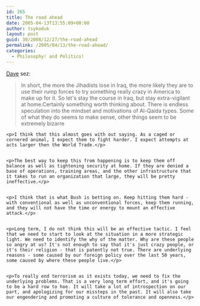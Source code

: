 ```yaml
---
id: 265
title: The road ahead
date: 2005-04-13T13:55:09+00:00
author: tsykoduk
layout: post
guid: 30/2008/12/27/the-road-ahead
permalink: /2005/04/13/the-road-ahead/
categories:
  - Philosophy! and Politics!
---
```

<p><a href="http://davejustus.blogspot.com/2005/04/calm-before-storm.html">Dave</a> sez:</p>


<blockquote>In short, the more the Jihadists lose in Iraq, the more likely they are to use their rump forces to try something really crazy in America to make up for it. So let's stay the course in Iraq, but stay extra-vigilant at home.Certainly something worth thinking about. There is endless speculation into the mindset and motivations of Al-Qaida types. Some of what they do seems to make sense, other things seem to be extremely bizarre</blockquote>

	<p>I think that this almost goes with out saying. As a caged or cornered animal, I expect them to fight harder. I expect attempts at acts larger then the World Trade.</p>


	<p>The best way to keep this from happening is to keep them off balance as well as tightening security at home. If they are denied a base of operations, training areas, and the other infrastructure that it takes to run an organization that large, they will be pretty ineffective.</p>


	<p>I think that is what Bush is betting on. Keep hitting them hard - with conventional as well as unconventional forces, keep them running, and they will not have the time or energy to mount an effective attack.</p>


	<p>Long term, I do not think this will be an effective tactic. I feel that we need to start to look at the situation in a more strategic light. We need to identify the why of the matter. Why are these people so angry at us? It's not enough to say that it's just crazy people, or it's their religion - that is patently not true. There are underlying reasons - some caused by our foreign policy over the last 50 years, some caused by where these people live.</p>


	<p>To really end terrorism as it exists today, we need to fix the underlying problems. That is a very long term effort, and it's going to be a hard row to hoe. It will take a lot of introspection on our part, and apologizing for our missteps in the past. It will also take our engendering and promoting a culture of tolerance and openness.</p>